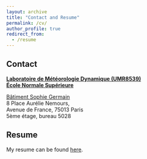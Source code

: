 ```yaml
---
layout: archive
title: "Contact and Resume"
permalink: /cv/
author_profile: true
redirect_from:
  - /resume
---
```


Contact
-----

[**Laboratoire de Météorologie Dynamique (UMR8539)**](https://www.ens.psl.eu/en/laboratoire/laboratoire-de-meteorologie-dynamique-umr8539)   
[**École Normale Supérieure**](https://www.ens.psl.eu/)

[Bâtiment Sophie Germain](https://www.math.univ-paris-diderot.fr/ufr/batsophiegermain)   
8 Place Aurélie Nemours,   
Avenue de France, 75013 Paris   
5ème étage, bureau 5028

Resume
-----

My resume can be found [here](/files/CV_SotheaHAS.pdf).
